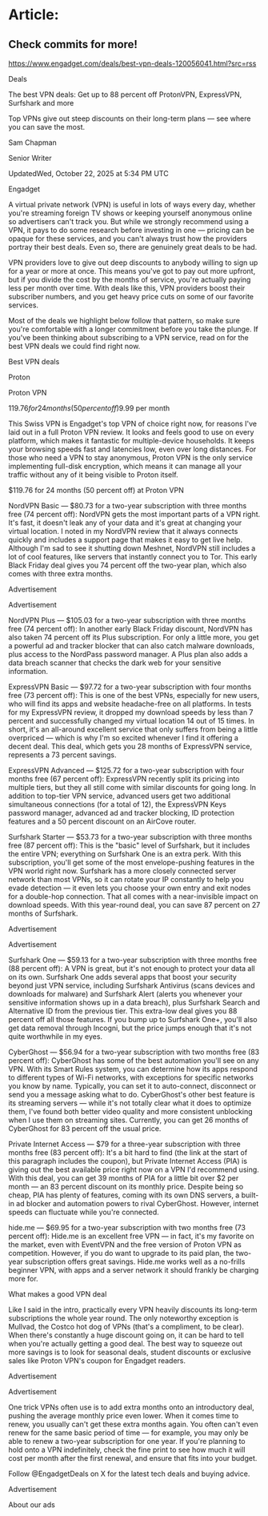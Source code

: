 # Article:

## Check commits for more!
https://www.engadget.com/deals/best-vpn-deals-120056041.html?src=rss

Deals

The best VPN deals: Get up to 88 percent off ProtonVPN, ExpressVPN, Surfshark and more

Top VPNs give out steep discounts on their long-term plans — see where you can save the most.

Sam Chapman

Senior Writer

UpdatedWed, October 22, 2025 at 5:34 PM UTC

Engadget

A virtual private network (VPN) is useful in lots of ways every day, whether you're streaming foreign TV shows or keeping yourself anonymous online so advertisers can't track you. But while we strongly recommend using a VPN, it pays to do some research before investing in one — pricing can be opaque for these services, and you can't always trust how the providers portray their best deals. Even so, there are genuinely great deals to be had.

VPN providers love to give out deep discounts to anybody willing to sign up for a year or more at once. This means you've got to pay out more upfront, but if you divide the cost by the months of service, you're actually paying less per month over time. With deals like this, VPN providers boost their subscriber numbers, and you get heavy price cuts on some of our favorite services.

Most of the deals we highlight below follow that pattern, so make sure you're comfortable with a longer commitment before you take the plunge. If you've been thinking about subscribing to a VPN service, read on for the best VPN deals we could find right now.

Best VPN deals

Proton

Proton VPN

$119.76 for 24 months (50 percent off)$9.99 per month

This Swiss VPN is Engadget's top VPN of choice right now, for reasons I've laid out in a full Proton VPN review. It looks and feels good to use on every platform, which makes it fantastic for multiple-device households. It keeps your browsing speeds fast and latencies low, even over long distances. For those who need a VPN to stay anonymous, Proton VPN is the only service implementing full-disk encryption, which means it can manage all your traffic without any of it being visible to Proton itself.

$119.76 for 24 months (50 percent off) at Proton VPN

NordVPN Basic — $80.73 for a two-year subscription with three months free (74 percent off): NordVPN gets the most important parts of a VPN right. It's fast, it doesn't leak any of your data and it's great at changing your virtual location. I noted in my NordVPN review that it always connects quickly and includes a support page that makes it easy to get live help. Although I'm sad to see it shutting down Meshnet, NordVPN still includes a lot of cool features, like servers that instantly connect you to Tor. This early Black Friday deal gives you 74 percent off the two-year plan, which also comes with three extra months.

Advertisement

Advertisement

NordVPN Plus — $105.03 for a two-year subscription with three months free (74 percent off): In another early Black Friday discount, NordVPN has also taken 74 percent off its Plus subscription. For only a little more, you get a powerful ad and tracker blocker that can also catch malware downloads, plus access to the NordPass password manager. A Plus plan also adds a data breach scanner that checks the dark web for your sensitive information.

ExpressVPN Basic — $97.72 for a two-year subscription with four months free (73 percent off): This is one of the best VPNs, especially for new users, who will find its apps and website headache-free on all platforms. In tests for my ExpressVPN review, it dropped my download speeds by less than 7 percent and successfully changed my virtual location 14 out of 15 times. In short, it's an all-around excellent service that only suffers from being a little overpriced — which is why I'm so excited whenever I find it offering a decent deal. This deal, which gets you 28 months of ExpressVPN service, represents a 73 percent savings.

ExpressVPN Advanced — $125.72 for a two-year subscription with four months free (67 percent off): ExpressVPN recently split its pricing into multiple tiers, but they all still come with similar discounts for going long. In addition to top-tier VPN service, advanced users get two additional simultaneous connections (for a total of 12), the ExpressVPN Keys password manager, advanced ad and tracker blocking, ID protection features and a 50 percent discount on an AirCove router.

Surfshark Starter — $53.73 for a two-year subscription with three months free (87 percent off): This is the "basic" level of Surfshark, but it includes the entire VPN; everything on Surfshark One is an extra perk. With this subscription, you'll get some of the most envelope-pushing features in the VPN world right now. Surfshark has a more closely connected server network than most VPNs, so it can rotate your IP constantly to help you evade detection — it even lets you choose your own entry and exit nodes for a double-hop connection. That all comes with a near-invisible impact on download speeds. With this year-round deal, you can save 87 percent on 27 months of Surfshark.

Advertisement

Advertisement

Surfshark One — $59.13 for a two-year subscription with three months free (88 percent off): A VPN is great, but it's not enough to protect your data all on its own. Surfshark One adds several apps that boost your security beyond just VPN service, including Surfshark Antivirus (scans devices and downloads for malware) and Surfshark Alert (alerts you whenever your sensitive information shows up in a data breach), plus Surfshark Search and Alternative ID from the previous tier. This extra-low deal gives you 88 percent off all those features. If you bump up to Surfshark One+, you'll also get data removal through Incogni, but the price jumps enough that it's not quite worthwhile in my eyes.

CyberGhost — $56.94 for a two-year subscription with two months free (83 percent off): CyberGhost has some of the best automation you'll see on any VPN. With its Smart Rules system, you can determine how its apps respond to different types of Wi-Fi networks, with exceptions for specific networks you know by name. Typically, you can set it to auto-connect, disconnect or send you a message asking what to do. CyberGhost's other best feature is its streaming servers — while it's not totally clear what it does to optimize them, I've found both better video quality and more consistent unblocking when I use them on streaming sites. Currently, you can get 26 months of CyberGhost for 83 percent off the usual price.

Private Internet Access — $79 for a three-year subscription with three months free (83 percent off): It's a bit hard to find (the link at the start of this paragraph includes the coupon), but Private Internet Access (PIA) is giving out the best available price right now on a VPN I'd recommend using. With this deal, you can get 39 months of PIA for a little bit over $2 per month — an 83 percent discount on its monthly price. Despite being so cheap, PIA has plenty of features, coming with its own DNS servers, a built-in ad blocker and automation powers to rival CyberGhost. However, internet speeds can fluctuate while you're connected.

hide.me — $69.95 for a two-year subscription with two months free (73 percent off): Hide.me is an excellent free VPN — in fact, it's my favorite on the market, even with EventVPN and the free version of Proton VPN as competition. However, if you do want to upgrade to its paid plan, the two-year subscription offers great savings. Hide.me works well as a no-frills beginner VPN, with apps and a server network it should frankly be charging more for.

What makes a good VPN deal

Like I said in the intro, practically every VPN heavily discounts its long-term subscriptions the whole year round. The only noteworthy exception is Mullvad, the Costco hot dog of VPNs (that's a compliment, to be clear). When there's constantly a huge discount going on, it can be hard to tell when you're actually getting a good deal. The best way to squeeze out more savings is to look for seasonal deals, student discounts or exclusive sales like Proton VPN's coupon for Engadget readers.

Advertisement

Advertisement

One trick VPNs often use is to add extra months onto an introductory deal, pushing the average monthly price even lower. When it comes time to renew, you usually can't get these extra months again. You often can't even renew for the same basic period of time — for example, you may only be able to renew a two-year subscription for one year. If you're planning to hold onto a VPN indefinitely, check the fine print to see how much it will cost per month after the first renewal, and ensure that fits into your budget.

Follow @EngadgetDeals on X for the latest tech deals and buying advice.

Advertisement

About our ads